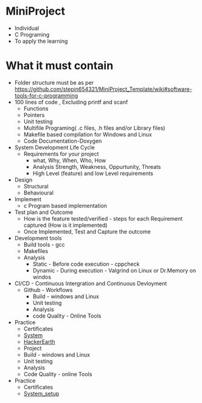 # MiniProject
* Individual
* C Programing
* To apply the learning

# What it must contain
* Folder structure must be as per https://github.com/stepin654321/MiniProject_Template/wiki#software-tools-for-c-programming
* 100 lines of code , Excluding printf and scanf
  * Functions
  * Pointers
  * Unit testing
  * Multifile Programing( .c files, .h files and/or Library files)
  * Makefile based compilation for Windows and Linux
  * Code Documentation-Doxygen
 * System Development Life Cycle
   * Requirements for your project
     * what, Why, When, Who, How
     * Analysis Strength, Weakness, Oppurtunity, Threats 
     * High Level (feature) and low Level requirements
* Design
  * Structural
  * Behavioural
 * Implement
   * c Program based implementation
 * Test plan and Outcome
   * How is the feature tested/verified - steps for each Requirement captured (How is it implemented)
   * Once Implemented, Test and Capture the outcome
 * Development tools
   * Build tools - gcc
   * Makefiles
   * Analysis
     * Static - Before code execution - cppcheck
     * Dynamic - During execution - Valgrind on Linux or Dr.Memory on windos
  * CI/CD -  Continuous  Intergration and Continuous Devloyment
    * Github - Workflows
      * Build - windows and Linux
      * Unit testing
      * Analysis
      * code Quality - Online Tools
   * Practice
     * Certificates
     * [System](https://github.com/stepin654321/MiniProject_Template/wiki/Windows_Setup)
     * [HackerEarth](https://www.hackerearth.com/practice/basic-programming/input-output/basics-of-input-output/practice-problems/)
     * Project
      * Build - windows and Linux 
      * Unit testing
      * Analysis
      * Code Quality - online Tools
   * Practice
     * Certificates
     * [System_setup](https://github.com/stepin654321/MiniProject_Template/wiki/Windows_Setup)
    
